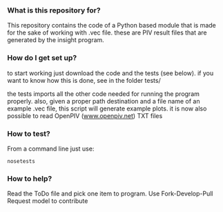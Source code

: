 ### What is this repository for? ###

This repository contains the code of a Python based module that is made for the sake of working with .vec file. these are PIV result files that are generated by the insight program.




### How do I get set up? ###

to start working just download the code and the tests (see below). 
if you want to know how this is done, see in the folder tests/

the tests imports all the other code needed for running the program properly. also, given a proper path destination and a file name of an example .vec file, this script will generate example plots. 
it is now also possible to read OpenPIV (www.openpiv.net) TXT files

### How to test? ### 

From a command line just use:

    nosetests
    

### How to help? ###

Read the ToDo file and pick one item to program. Use Fork-Develop-Pull Request model to 
contribute